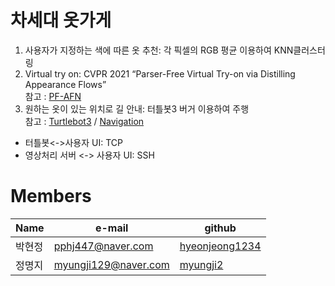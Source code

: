 # 차세대 옷가게

1) 사용자가 지정하는 색에 따른 옷 추천: 각 픽셀의 RGB 평균 이용하여 KNN클러스터링
2) Virtual try on: CVPR 2021 “Parser-Free Virtual Try-on via Distilling Appearance Flows”      
   참고 : [PF-AFN](https://github.com/geyuying/PF-AFN#parser-free-virtual-try-on-via-distilling-appearance-flows-cvpr-2021)
4) 원하는 옷이 있는 위치로 길 안내: 터틀봇3 버거 이용하여 주행     
   참고 : [Turtlebot3](https://github.com/ROBOTIS-GIT/turtlebot3.git) / [Navigation](https://mecharithm.com/learning/lesson/autonomous-navigation-of-turtlebot-using-ros-61)

  

- 터틀봇<->사용자 UI: TCP   
- 영상처리 서버 <-> 사용자 UI: SSH        


# Members
|Name|e-mail|github|
|------|---|---|
|박현정|pphj447@naver.com|[hyeonjeong1234](https://gist.github.com/hyeonjeong1234)|
|정명지|myungji129@naver.com|[myungji2](https://gist.github.com/myungji2)|
